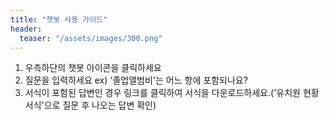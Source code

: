 ```yaml
---
title: "챗봇 사용 가이드"
header:
  teaser: "/assets/images/300.png"
---
```



1. 우측하단의 챗봇 아이콘을 클릭하세요
2. 질문을 입력하세요 ex) '졸업앨범비'는 어느 항에 포함되나요?
3. 서식이 포함된 답변인 경우 링크를 클릭하여 서식을 다운로드하세요.('유치원 현황 서식'으로 질문 후 나오는 답변 확인)



